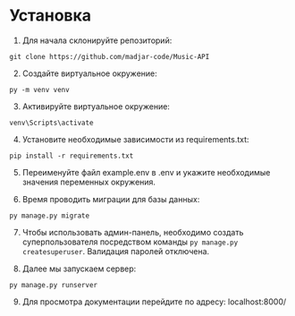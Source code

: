 # Установка

1. Для начала склонируйте репозиторий:
```
git clone https://github.com/madjar-code/Music-API
```

2. Создайте виртуальное окружение:
```
py -m venv venv
```

3. Активируйте виртуальное окружение:
```
venv\Scripts\activate
```

4. Установите необходимые зависимости из requirements.txt:
```
pip install -r requirements.txt
```

5. Переименуйте файл example.env в .env и укажите необходимые значения переменных окружения.

6. Время проводить миграции для базы данных:
```
py manage.py migrate
```

7. Чтобы использовать админ-панель, необходимо создать суперпользователя посредством
команды ```py manage.py createsuperuser```. Валидация паролей отключена.

8. Далее мы запускаем сервер:
```
py manage.py runserver
```

9. Для просмотра документации перейдите по адресу: localhost:8000/
